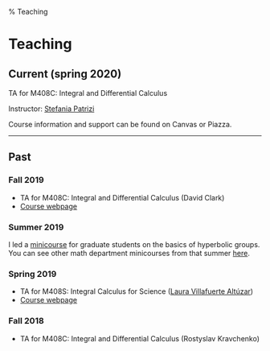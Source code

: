 % Teaching


Teaching
===================

## Current (spring 2020)

TA for M408C: Integral and Differential Calculus

Instructor: [Stefania Patrizi](http://stepatrizi.altervista.org/)

Course information and support can be found on Canvas or Piazza.

***********************

## Past

### Fall 2019

- TA for M408C: Integral and Differential Calculus (David Clark)
- [Course webpage](https://web.ma.utexas.edu/users/clark/Courses/2019/Fall/408C/408C.html)

### Summer 2019

I led a [minicourse](teaching/hyperbolic_smc.html) for graduate students on the basics of hyperbolic groups. You can see other math department minicourses from that summer [here](https://web.ma.utexas.edu/users/richard.wong/Minicourses.html).

### Spring 2019

- TA for M408S: Integral Calculus for Science ([Laura Villafuerte Altúzar](https://sites.google.com/site/lauravillafuertealtuzar030680/))
- [Course webpage](https://sites.google.com/site/lauravillafuertealtuzar030680/home/teaching/m408s--52-54)

### Fall 2018

- TA for M408C: Integral and Differential Calculus (Rostyslav Kravchenko)